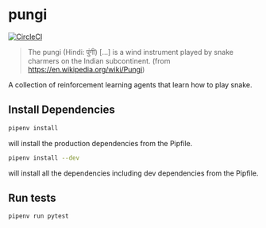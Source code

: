 # pungi

[![CircleCI](https://circleci.com/gh/DiscoverAI/pungi.svg?style=svg)](https://circleci.com/gh/DiscoverAI/pungi)

> The pungi (Hindi: पुंगी) \[...\] is a wind instrument played by snake charmers on the Indian subcontinent.
> (from https://en.wikipedia.org/wiki/Pungi)

A collection of reinforcement learning agents that learn how to play snake.

## Install Dependencies
```bash
pipenv install
```
will install the production dependencies from the Pipfile.

```bash
pipenv install --dev
```
will install all the dependencies including dev dependencies from the Pipfile.

## Run tests
```bash
pipenv run pytest
```
